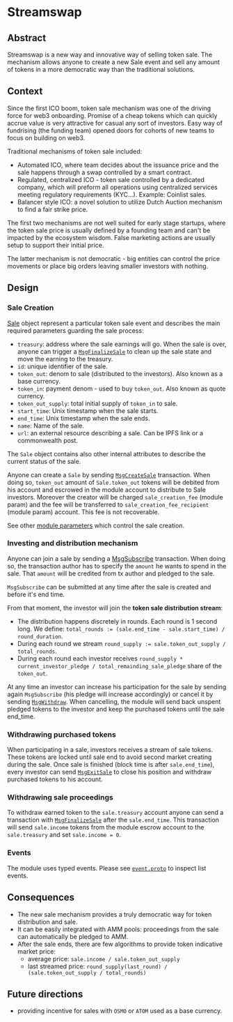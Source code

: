 # Streamswap

## Abstract

Streamswap is a new way and innovative way of selling token sale.
The mechanism allows anyone to create a new Sale event and sell any
amount of tokens in a more democratic way than the traditional solutions.

## Context

Since the first ICO boom, token sale mechanism was one of the driving
force for web3 onboarding.
Promise of a cheap tokens which can quickly accrue value is very attractive
for casual any sort of investors. Easy way of fundrising (the funding team)
opened doors for cohorts of new teams to focus on building on web3.

Traditional mechanisms of token sale included:

- Automated ICO, where team decides about the issuance price and the sale
  happens through a swap controlled by a smart contract.
- Regulated, centralized ICO - token sale controlled by a dedicated company,
  which will preform all operations using centralized services meeting
  regulatory requirements (KYC...). Example: Coinlist sales.
- Balancer style ICO: a novel solution to utilize Dutch Auction mechanism to
  find a fair strike price.

The first two mechanisms are not well suited for early stage startups, where
the token sale price is usually defined by a founding team and can't be
impacted by the ecosystem wisdom. False marketing actions are usually setup
to support their initial price.

The latter mechanism is not democratic - big entities can control the
price movements or place big orders leaving smaller investors with nothing.

## Design

### Sale Creation

[Sale](https://github.com/osmosis-labs/osmosis/blob/main/proto/osmosis/streamswap/v1/state.proto#L11) object represent a particular token sale event and describes the main
required parameters guarding the sale process:

- `treasury`: address where the sale earnings will go. When the sale is over,
  anyone can trigger a [`MsgFinalizeSale`](https://github.com/osmosis-labs/osmosis/blob/main/proto/osmosis/streamswap/v1/tx.proto#L42)
  to clean up the sale state and move the earning to the treasury.
- `id`: unique identifier of the sale.
- `token_out`: denom to sale (distributed to the investors).
  Also known as a base currency.
- `token_in`: payment denom - used to buy `token_out`.
  Also known as quote currency.
- `token_out_supply`: total initial supply of `token_in` to sale.
- `start_time`: Unix timestamp when the sale starts.
- `end_time`: Unix timestamp when the sale ends.
- `name`: Name of the sale.
- `url`: an external resource describing a sale. Can be IPFS link or a
  commonwealth post.

The `Sale` object contains also other internal attributes to describe the current
status of the sale.

Anyone can create a `Sale` by sending [`MsgCreateSale`](https://github.com/osmosis-labs/osmosis/blob/robert%2Fstreamswap-spec/proto/osmosis/streamswap/v1/tx.proto#L21) transaction.
When doing so, `token_out` amount of `Sale.token_out` tokens will be debited from
his account and escrowed in the module account to distribute to Sale investors.
Moreover the creator will be charged `sale_creation_fee` (module param) and the
fee will be transferred to `sale_creation_fee_recipient` (module param) account.
This fee is not recoverable.

See other [module parameters](https://github.com/osmosis-labs/osmosis/main/proto/osmosis/streamswap/v1/params.proto) which control the sale creation.

### Investing and distribution mechanism

Anyone can join a sale by sending a [MsgSubscribe](https://github.com/osmosis-labs/osmosis/blob/main/proto/osmosis/streamswap/v1/tx.proto#L13) transaction.
When doing so, the transaction author has to specify the `amount` he wants to spend in the sale.
That `amount` will be credited from tx author and pledged to the sale.

`MsgSubscribe` can be submitted at any time after the sale is created and before it's end time.

From that moment, the investor will join the **token sale distribution stream**:

- The distribution happens discretely in rounds. Each round is 1 second long.
  We define: `total_rounds := (sale.end_time - sale.start_time) / round_duration`.
- During each round we stream `round_supply := sale.token_out_supply / total_rounds`.
- During each round each investor receives `round_supply * current_investor_pledge / total_remainding_sale_pledge` share of the `token_out`.

At any time an investor can increase his participation for the sale by sending again `MsgSubscribe`
(his pledge will increase accordingly) or cancel it by sending
[`MsgWithdraw`](https://github.com/osmosis-labs/osmosis/blob/main/proto/osmosis/streamswap/v1/tx.proto#32).
When cancelling, the module will send back unspent pledged tokens to the investor
and keep the purchased tokens until the sale end_time.

### Withdrawing purchased tokens

When participating in a sale, investors receives a stream of sale tokens.
These tokens are locked until sale end to avoid second market creating during
the sale. Once sale is finished (block time is after `sale.end_time`), every
investor can send [`MsgExitSale`](https://github.com/osmosis-labs/osmosis/blob/main/proto/osmosis/streamswap/v1/tx.proto#L37)
to close his position and withdraw purchased tokens to his account.

### Withdrawing sale proceedings

To withdraw earned token to the `sale.treasury` account anyone can send a
transaction with [`MsgFinalizeSale`](https://github.com/osmosis-labs/osmosis/blob/main/proto/osmosis/streamswap/v1/tx.proto#L42) after the `sale.end_time`.
This transaction will send `sale.income` tokens from the module escrow account
to the `sale.treasury` and set `sale.income = 0`.

### Events

The module uses typed events. Please see [`event.proto`](https://github.com/osmosis-labs/osmosis/blob/main/proto/osmosis/streamswap/v1/event.proto)
to inspect list events.

## Consequences

- The new sale mechanism provides a truly democratic way for token distribution and sale.
- It can be easily integrated with AMM pools: proceedings from the sale can
  automatically be pledged to AMM.
- After the sale ends, there are few algorithms to provide token indicative market price:
  - average price: `sale.income / sale.token_out_supply`
  - last streamed price: `round_supply(last_round) / (sale.token_out_supply / total_rounds)`

## Future directions

- providing incentive for sales with `OSMO` or `ATOM` used as a base currency.
